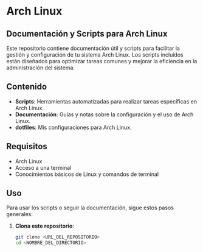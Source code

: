 # Arch Linux
## Documentación y Scripts para Arch Linux

Este repositorio contiene documentación útil y scripts para facilitar la gestión y configuración de tu sistema Arch Linux. Los scripts incluidos están diseñados para optimizar tareas comunes y mejorar la eficiencia en la administración del sistema.

## Contenido

- **Scripts**: Herramientas automatizadas para realizar tareas específicas en Arch Linux.
- **Documentación**: Guías y notas sobre la configuración y el uso de Arch Linux.
- **dotfiles**: Mis configuraciones para Arch Linux.

## Requisitos

- Arch Linux
- Acceso a una terminal
- Conocimientos básicos de Linux y comandos de terminal

## Uso

Para usar los scripts o seguir la documentación, sigue estos pasos generales:

1. **Clona este repositorio**:
   ```bash
   git clone <URL_DEL_REPOSITORIO>
   cd <NOMBRE_DEL_DIRECTORIO>
